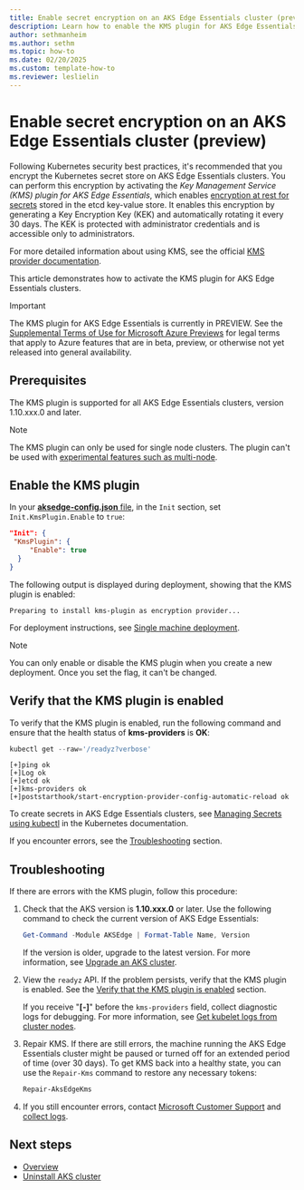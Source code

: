 ```yaml
---
title: Enable secret encryption on an AKS Edge Essentials cluster (preview)
description: Learn how to enable the KMS plugin for AKS Edge Essentials clusters to encrypt secrets.
author: sethmanheim
ms.author: sethm
ms.topic: how-to
ms.date: 02/20/2025
ms.custom: template-how-to
ms.reviewer: leslielin
---
```


# Enable secret encryption on an AKS Edge Essentials cluster (preview)

Following Kubernetes security best practices, it's recommended that you encrypt the Kubernetes secret store on AKS Edge Essentials clusters. You can perform this encryption by activating the *Key Management Service (KMS) plugin for AKS Edge Essentials*, which enables [encryption at rest for secrets](https://kubernetes.io/docs/concepts/configuration/secret/) stored in the etcd key-value store. It enables this encryption by generating a Key Encryption Key (KEK) and automatically rotating it every 30 days. The KEK is protected with administrator credentials and is accessible only to administrators.

For more detailed information about using KMS, see the official [KMS provider documentation](https://kubernetes.io/docs/tasks/administer-cluster/kms-provider/).

This article demonstrates how to activate the KMS plugin for AKS Edge Essentials clusters.

> [!IMPORTANT]
> The KMS plugin for AKS Edge Essentials is currently in PREVIEW. See the [Supplemental Terms of Use for Microsoft Azure Previews](https://azure.microsoft.com/support/legal/preview-supplemental-terms/) for legal terms that apply to Azure features that are in beta, preview, or otherwise not yet released into general availability.

## Prerequisites

The KMS plugin is supported for all AKS Edge Essentials clusters, version 1.10.xxx.0 and later.

> [!NOTE]
> The KMS plugin can only be used for single node clusters. The plugin can't be used with [experimental features such as multi-node](aks-edge-system-requirements.md#experimental-or-prerelease-features).

## Enable the KMS plugin

In your [**aksedge-config.json** file](aks-edge-deployment-config-json.md), in the `Init` section, set `Init.KmsPlugin.Enable` to `true`:

```json
"Init": {
 "KmsPlugin": {
     "Enable": true
  }
}
```

The following output is displayed during deployment, showing that the KMS plugin is enabled:

```output
Preparing to install kms-plugin as encryption provider...
```

For deployment instructions, see [Single machine deployment](aks-edge-howto-single-node-deployment.md).

> [!NOTE]
> You can only enable or disable the KMS plugin when you create a new deployment. Once you set the flag, it can't be changed.

## Verify that the KMS plugin is enabled

To verify that the KMS plugin is enabled, run the following command and ensure that the health status of **kms-providers** is **OK**:

```powershell
kubectl get --raw='/readyz?verbose'
```

```output
[+]ping ok
[+]Log ok
[+]etcd ok
[+]kms-providers ok
[+]poststarthook/start-encryption-provider-config-automatic-reload ok
```

To create secrets in AKS Edge Essentials clusters, see [Managing Secrets using kubectl](https://kubernetes.io/docs/tasks/configmap-secret/managing-secret-using-kubectl/#use-raw-data) in the Kubernetes documentation.

If you encounter errors, see the [Troubleshooting](#troubleshooting) section.

## Troubleshooting

If there are errors with the KMS plugin, follow this procedure:

1. Check that the AKS version is **1.10.xxx.0** or later. Use the following command to check the current version of AKS Edge Essentials:

   ```powershell
   Get-Command -Module AKSEdge | Format-Table Name, Version
   ```

   If the version is older, upgrade to the latest version. For more information, see [Upgrade an AKS cluster](aks-edge-howto-update.md).

1. View the `readyz` API. If the problem persists, verify that the KMS plugin is enabled. See the [Verify that the KMS plugin is enabled](#verify-that-the-kms-plugin-is-enabled) section.

   If you receive "**[-]**" before the `kms-providers` field, collect diagnostic logs for debugging. For more information, see [Get kubelet logs from cluster nodes](aks-get-kubelet-logs.md).

1. Repair KMS. If there are still errors, the machine running the AKS Edge Essentials cluster might be paused or turned off for an extended period of time (over 30 days). To get KMS back into a healthy state, you can use the `Repair-Kms` command to restore any necessary tokens:

   ```powershell
   Repair-AksEdgeKms
   ```

1. If you still encounter errors, contact [Microsoft Customer Support](aks-edge-troubleshoot-overview.md) and [collect logs](aks-get-kubelet-logs.md).

## Next steps

- [Overview](aks-edge-overview.md)
- [Uninstall AKS cluster](aks-edge-howto-uninstall.md)
